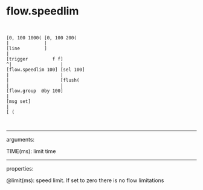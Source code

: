 # flow.speedlim

```


[0, 100 1000( [0, 100 200(
|             |
[line         ]
|
[trigger         f f]
^|                  |
[flow.speedlim 100] [sel 100]
|                   |
|                   [flush(
|                   |
[flow.group  @by 100]
|
[msg set]
|
[ (

            
```
---
arguments:

TIME(ms): limit time<br>

---
properties:

@limit(ms): speed
            limit. If set to zero there is no flow limitations<br>

